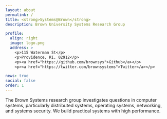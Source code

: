```yaml
---
layout: about
permalink: /
title: <strong>Systems@Brown</strong>
description: Brown University Systems Research Group

profile:
  align: right
  image: logo.png
  address: >
    <p>115 Waterman St</p>
    <p>Providence, RI, 02912</p>
    <p><a href="https://github.com/brownsys">Github</a></p>
    <p><a href="https://twitter.com/brownsystems">Twitter</a></p>

news: true
social: false
order: 1
---
```


The Brown Systems research group investigates questions in computer
systems, particularly distributed systems, operating systems,
networking, and systems security. We build practical systems with high
performance.
